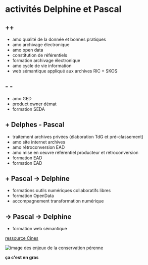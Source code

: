 # activités Delphine et Pascal

## ++
* amo qualité de la donnée et bonnes pratiques
* amo archivage électronique
* amo open data
* constitution de référentiels
* formation archivage électronique
* amo cycle de vie information
* web sémantique appliqué aux archives RIC + SKOS
## - -  
* amo GED
* product owner démat
* formation SEDA

## + Delphes - Pascal 
* traitement archives privées (élaboration TdG et pré-classement)
* amo site internet archives
* amo rétroconversion EAD
* amo mise en oeuvre référentiel producteur et rétroconversion
* formation EAD
* formation EAD

## + Pascal -> Delphine
* formations outils numériques collaboratifs libres
* formation OpenData
* accompagnement transformation numérique

## -> Pascal -> Delphine
* formation web sémantique


[ressource Cines](https://www.cines.fr/archivage/un-concept-des-problematiques/le-concept-darchivage-numerique-perenne/)

![image des enjeux de la conservation pérenne](./ad79/media/Entonnoir2-2-2.jpg)

**ça c'est en gras**

